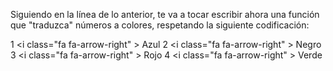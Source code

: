 Siguiendo en la línea de lo anterior, te va a tocar escribir ahora una función que "traduzca" números a colores, respetando la siguiente codificación:

1 <i class="fa fa-arrow-right" \> Azul
2 <i class="fa fa-arrow-right" \> Negro
3 <i class="fa fa-arrow-right" \> Rojo
4 <i class="fa fa-arrow-right" \> Verde